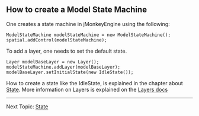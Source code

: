 ## How to create a Model State Machine

One creates a state machine in jMonkeyEngine using the following:
```
ModelStateMachine modelStateMachine = new ModelStateMachine();
spatial.addControl(modelStateMachine);
```        
To add a layer, one needs to set the default state.
```
Layer modelBaseLayer = new Layer();
modelStateMachine.addLayer(modelBaseLayer);
modelBaseLayer.setInitialState(new IdleState());
```

How to create a state like the IdleState, is explained in the chapter about [State](https://github.com/daBlesr/jme-state-machine/blob/main/docs/state.md).
More information on Layers is explained on the [Layers docs](https://github.com/daBlesr/jme-state-machine/blob/main/docs/layers.md)

---
Next Topic: [State](https://github.com/daBlesr/jme-state-machine/blob/main/docs/state.md)
